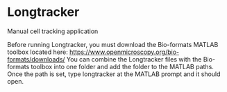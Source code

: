 # Longtracker
Manual cell tracking application

Before running Longtracker, you must download the Bio-formats MATLAB toolbox located here: https://www.openmicroscopy.org/bio-formats/downloads/
You can combine the Longtracker files with the Bio-formats toolbox into one folder and add the folder to the MATLAB paths. Once the path is set, type longtracker at the MATLAB prompt and it should open.
